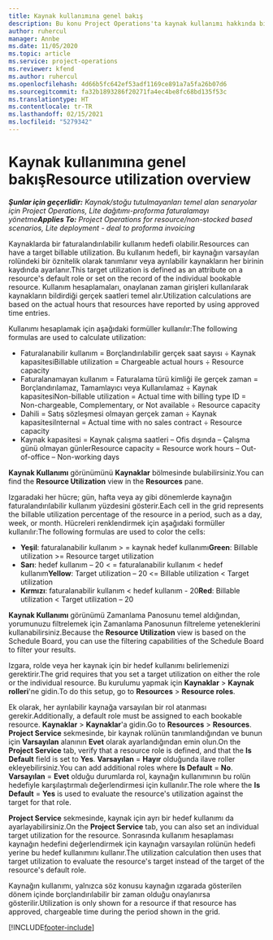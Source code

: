 ```yaml
---
title: Kaynak kullanımına genel bakış
description: Bu konu Project Operations'ta kaynak kullanımı hakkında bilgi sağlar.
author: ruhercul
manager: Annbe
ms.date: 11/05/2020
ms.topic: article
ms.service: project-operations
ms.reviewer: kfend
ms.author: ruhercul
ms.openlocfilehash: 4d66b5fc642ef53adf1169ce891a7a5fa26b07d6
ms.sourcegitcommit: fa32b1893286f20271fa4ec4be8fc68bd135f53c
ms.translationtype: HT
ms.contentlocale: tr-TR
ms.lasthandoff: 02/15/2021
ms.locfileid: "5279342"
---
```

# <a name="resource-utilization-overview"></a><span data-ttu-id="2de65-103">Kaynak kullanımına genel bakış</span><span class="sxs-lookup"><span data-stu-id="2de65-103">Resource utilization overview</span></span>

<span data-ttu-id="2de65-104">_**Şunlar için geçerlidir:** Kaynak/stoğu tutulmayanları temel alan senaryolar için Project Operations, Lite dağıtımı-proforma faturalamayı yönetme_</span><span class="sxs-lookup"><span data-stu-id="2de65-104">_**Applies To:** Project Operations for resource/non-stocked based scenarios, Lite deployment - deal to proforma invoicing_</span></span>

<span data-ttu-id="2de65-105">Kaynaklarda bir faturalandırılabilir kullanım hedefi olabilir.</span><span class="sxs-lookup"><span data-stu-id="2de65-105">Resources can have a target billable utilization.</span></span> <span data-ttu-id="2de65-106">Bu kullanım hedefi, bir kaynağın varsayılan rolündeki bir öznitelik olarak tanımlanır veya ayrılabilir kaynakların her birinin kaydında ayarlanır.</span><span class="sxs-lookup"><span data-stu-id="2de65-106">This target utilization is defined as an attribute on a resource's default role or set on the record of the individual bookable resource.</span></span> <span data-ttu-id="2de65-107">Kullanım hesaplamaları, onaylanan zaman girişleri kullanılarak kaynakların bildirdiği gerçek saatleri temel alır.</span><span class="sxs-lookup"><span data-stu-id="2de65-107">Utilization calculations are based on the actual hours that resources have reported by using approved time entries.</span></span>

<span data-ttu-id="2de65-108">Kullanımı hesaplamak için aşağıdaki formüller kullanılır:</span><span class="sxs-lookup"><span data-stu-id="2de65-108">The following formulas are used to calculate utilization:</span></span>

  - <span data-ttu-id="2de65-109">Faturalanabilir kullanım = Borçlandırılabilir gerçek saat sayısı ÷ Kaynak kapasitesi</span><span class="sxs-lookup"><span data-stu-id="2de65-109">Billable utilization = Chargeable actual hours ÷ Resource capacity</span></span>
  - <span data-ttu-id="2de65-110">Faturalanamayan kullanım = Faturalama türü kimliği ile gerçek zaman = Borçlandırılamaz, Tamamlayıcı veya Kullanılamaz ÷ Kaynak kapasitesi</span><span class="sxs-lookup"><span data-stu-id="2de65-110">Non-billable utilization = Actual time with billing type ID = Non-chargeable, Complementary, or Not available ÷ Resource capacity</span></span>
  - <span data-ttu-id="2de65-111">Dahili = Satış sözleşmesi olmayan gerçek zaman ÷ Kaynak kapasitesi</span><span class="sxs-lookup"><span data-stu-id="2de65-111">Internal = Actual time with no sales contract ÷ Resource capacity</span></span>
  - <span data-ttu-id="2de65-112">Kaynak kapasitesi = Kaynak çalışma saatleri – Ofis dışında – Çalışma günü olmayan günler</span><span class="sxs-lookup"><span data-stu-id="2de65-112">Resource capacity = Resource work hours – Out-of-office – Non-working days</span></span>

<span data-ttu-id="2de65-113">**Kaynak Kullanımı** görünümünü **Kaynaklar** bölmesinde bulabilirsiniz.</span><span class="sxs-lookup"><span data-stu-id="2de65-113">You can find the **Resource Utilization** view in the **Resources** pane.</span></span>

<span data-ttu-id="2de65-114">Izgaradaki her hücre; gün, hafta veya ay gibi dönemlerde kaynağın faturalandırılabilir kullanım yüzdesini gösterir.</span><span class="sxs-lookup"><span data-stu-id="2de65-114">Each cell in the grid represents the billable utilization percentage of the resource in a period, such as a day, week, or month.</span></span> <span data-ttu-id="2de65-115">Hücreleri renklendirmek için aşağıdaki formüller kullanılır:</span><span class="sxs-lookup"><span data-stu-id="2de65-115">The following formulas are used to color the cells:</span></span>

  - <span data-ttu-id="2de65-116">**Yeşil**: faturalanabilir kullanım > = kaynak hedef kullanımı</span><span class="sxs-lookup"><span data-stu-id="2de65-116">**Green**: Billable utilization >= Resource target utilization</span></span>
  - <span data-ttu-id="2de65-117">**Sarı**: hedef kullanım – 20 < = faturalanabilir kullanım < hedef kullanım</span><span class="sxs-lookup"><span data-stu-id="2de65-117">**Yellow**: Target utilization – 20 <= Billable utilization < Target utilization</span></span>
  - <span data-ttu-id="2de65-118">**Kırmızı**: faturalanabilir kullanım < hedef kullanım - 20</span><span class="sxs-lookup"><span data-stu-id="2de65-118">**Red**: Billable utilization < Target utilization – 20</span></span>

<span data-ttu-id="2de65-119">**Kaynak Kullanımı** görünümü Zamanlama Panosunu temel aldığından, yorumunuzu filtrelemek için Zamanlama Panosunun filtreleme yeteneklerini kullanabilirsiniz.</span><span class="sxs-lookup"><span data-stu-id="2de65-119">Because the **Resource Utilization** view is based on the Schedule Board, you can use the filtering capabilities of the Schedule Board to filter your results.</span></span>

<span data-ttu-id="2de65-120">Izgara, rolde veya her kaynak için bir hedef kullanımı belirlemenizi gerektirir.</span><span class="sxs-lookup"><span data-stu-id="2de65-120">The grid requires that you set a target utilization on either the role or the individual resource.</span></span> <span data-ttu-id="2de65-121">Bu kurulumu yapmak için **Kaynaklar** > **Kaynak rolleri**'ne gidin.</span><span class="sxs-lookup"><span data-stu-id="2de65-121">To do this setup, go to **Resources** > **Resource roles**.</span></span>

<span data-ttu-id="2de65-122">Ek olarak, her ayrılabilir kaynağa varsayılan bir rol atanması gerekir.</span><span class="sxs-lookup"><span data-stu-id="2de65-122">Additionally, a default role must be assigned to each bookable resource.</span></span> <span data-ttu-id="2de65-123">**Kaynaklar** > **Kaynaklar**'a gidin.</span><span class="sxs-lookup"><span data-stu-id="2de65-123">Go to **Resources** > **Resources**.</span></span> <span data-ttu-id="2de65-124">**Project Service** sekmesinde, bir kaynak rolünün tanımlandığından ve bunun için **Varsayılan** alanının **Evet** olarak ayarlandığından emin olun.</span><span class="sxs-lookup"><span data-stu-id="2de65-124">On the **Project Service** tab, verify that a resource role is defined, and that the **Is Default** field is set to **Yes**.</span></span> <span data-ttu-id="2de65-125">**Varsayılan** = **Hayır** olduğunda ilave roller ekleyebilirsiniz.</span><span class="sxs-lookup"><span data-stu-id="2de65-125">You can add additional roles where **Is Default** = **No**.</span></span> <span data-ttu-id="2de65-126">**Varsayılan** = **Evet** olduğu durumlarda rol, kaynağın kullanımının bu rolün hedefiyle karşılaştırmalı değerlendirmesi için kullanılır.</span><span class="sxs-lookup"><span data-stu-id="2de65-126">The role where the **Is Default** = **Yes** is used to evaluate the resource's utilization against the target for that role.</span></span>

<span data-ttu-id="2de65-127">**Project Service** sekmesinde, kaynak için ayrı bir hedef kullanımı da ayarlayabilirsiniz.</span><span class="sxs-lookup"><span data-stu-id="2de65-127">On the **Project Service** tab, you can also set an individual target utilization for the resource.</span></span> <span data-ttu-id="2de65-128">Sonrasında kullanım hesaplaması kaynağın hedefini değerlendirmek için kaynağın varsayılan rolünün hedefi yerine bu hedef kullanımını kullanır.</span><span class="sxs-lookup"><span data-stu-id="2de65-128">The utilization calculation then uses that target utilization to evaluate the resource's target instead of the target of the resource's default role.</span></span>

<span data-ttu-id="2de65-129">Kaynağın kullanımı, yalnızca söz konusu kaynağın ızgarada gösterilen dönem içinde borçlandırılabilir bir zaman olduğu onaylanırsa gösterilir.</span><span class="sxs-lookup"><span data-stu-id="2de65-129">Utilization is only shown for a resource if that resource has approved, chargeable time during the period shown in the grid.</span></span>


[!INCLUDE[footer-include](../includes/footer-banner.md)]